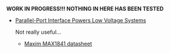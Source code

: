 **WORK IN PROGRESS!!! NOTHING IN HERE HAS BEEN TESTED**

* [Parallel-Port Interface Powers Low Voltage Systems](https://www.analog.com/en/design-notes/parallelport-interface-powers-low-voltage-systems.html)

    Not really  useful...

    * [Maxim MAX1841 datasheet](https://www.mouser.com/datasheet/2/256/MAX1840-MAX1841-1308121.pdf)

